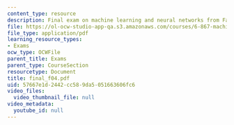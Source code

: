 ```yaml
---
content_type: resource
description: Final exam on machine learning and neural networks from Fall 2004.
file: https://ol-ocw-studio-app-qa.s3.amazonaws.com/courses/6-867-machine-learning-fall-2006/57667e1d2442cc589da5051663606fc6_final_f04.pdf
file_type: application/pdf
learning_resource_types:
- Exams
ocw_type: OCWFile
parent_title: Exams
parent_type: CourseSection
resourcetype: Document
title: final_f04.pdf
uid: 57667e1d-2442-cc58-9da5-051663606fc6
video_files:
  video_thumbnail_file: null
video_metadata:
  youtube_id: null
---
```

